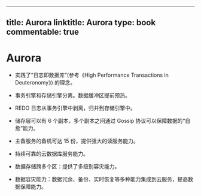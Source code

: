 
---
title: Aurora
linktitle: Aurora
type: book
commentable: true
---

# Aurora

- 实践了“日志即数据库”(参考《High Performance Transactions in Deuteronomy》) 的理念。

- 事务引擎和存储引擎分离。数据缓冲区提前预热。

- REDO 日志从事务引擎中剥离，归并到存储引擎中。

- 储存层可以有 6 个副本，多个副本之间通过 Gossip 协议可以保障数据的“自愈”能力。

- 主备服务的备机可达 15 份，提供强大的读服务能力。

- 持续可靠的云数据库服务能力。

- 数据存储跨多个区：提供了多级别容灾能力。

- 数据容灾能力：数据冗余、备份、实时恢复等多种能力集成到云服务，提高数据保障能力。

    